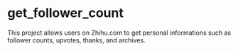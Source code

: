 # get_follower_count
This project allows users on Zhihu.com to get personal informations such as follower counts, upvotes, thanks,  and archives.
